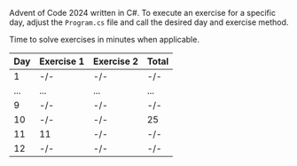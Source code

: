 Advent of Code 2024 written in C#. To execute an exercise for a specific day, adjust the `Program.cs` file and
call the desired day and exercise method.

Time to solve exercises in minutes when applicable.

| Day | Exercise 1 | Exercise 2 | Total |
| --- | ---------- | ---------- | ----- |
| 1   | -/-        | -/-        | -/-   |
| ... | ...        | ...        | ...   |
| 9   | -/-        | -/-        | -/-   |
| 10  | -/-        | -/-        | 25    |
| 11  | 11         | -/-        | -/-   |
| 12  | -/-        | -/-        | -/-   |
